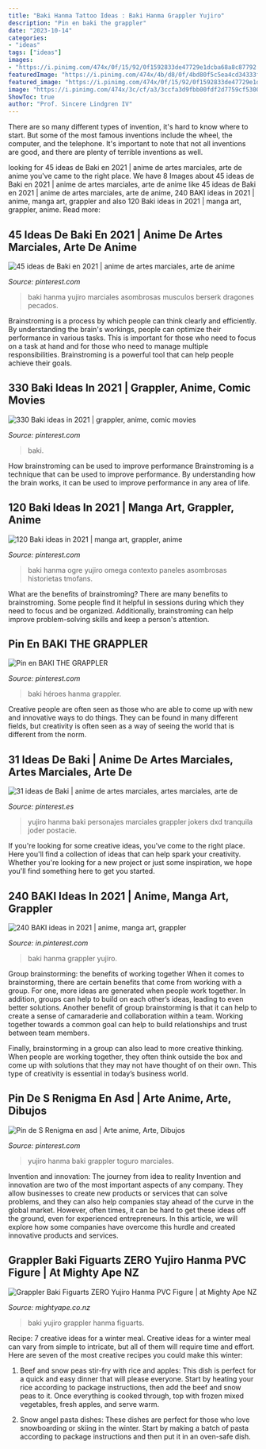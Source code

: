 ```yaml
---
title: "Baki Hanma Tattoo Ideas : Baki Hanma Grappler Yujiro"
description: "Pin en baki the grappler"
date: "2023-10-14"
categories:
- "ideas"
tags: ["ideas"]
images:
- "https://i.pinimg.com/474x/0f/15/92/0f1592833de47729e1dcba68a8c87792.jpg"
featuredImage: "https://i.pinimg.com/474x/4b/d8/0f/4bd80f5c5ea4cd34333f1a4e35ea00a3.jpg"
featured_image: "https://i.pinimg.com/474x/0f/15/92/0f1592833de47729e1dcba68a8c87792.jpg"
image: "https://i.pinimg.com/474x/3c/cf/a3/3ccfa3d9fbb00fdf2d7759cf53003c99.jpg"
ShowToc: true
author: "Prof. Sincere Lindgren IV"
---
```



There are so many different types of invention, it's hard to know where to start. But some of the most famous inventions include the wheel, the computer, and the telephone. It's important to note that not all inventions are good, and there are plenty of terrible inventions as well.

	

		
looking for 45 ideas de Baki en 2021 | anime de artes marciales, arte de anime you've came to the right place. We have 8 Images about 45 ideas de Baki en 2021 | anime de artes marciales, arte de anime like 45 ideas de Baki en 2021 | anime de artes marciales, arte de anime, 240 BAKI ideas in 2021 | anime, manga art, grappler and also 120 Baki ideas in 2021 | manga art, grappler, anime. Read more:
		
    
## 45 Ideas De Baki En 2021 | Anime De Artes Marciales, Arte De Anime

<img loading=lazy src="https://i.pinimg.com/474x/4b/d8/0f/4bd80f5c5ea4cd34333f1a4e35ea00a3.jpg" onerror="this.onerror=null;this.src='https://tse4.mm.bing.net/th?id=OIP.Q6TbUsOz0jB_sSHXqlyHjgAAAA&amp;pid=15.1';" alt="45 ideas de Baki en 2021 | anime de artes marciales, arte de anime">

_Source: pinterest.com_

>baki hanma yujiro marciales asombrosas musculos berserk dragones pecados. 

	

Brainstroming is a process by which people can think clearly and efficiently. By understanding the brain's workings, people can optimize their performance in various tasks. This is important for those who need to focus on a task at hand and for those who need to manage multiple responsibilities. Brainstroming is a powerful tool that can help people achieve their goals.

    
## 330 Baki Ideas In 2021 | Grappler, Anime, Comic Movies

<img loading=lazy src="https://i.pinimg.com/474x/aa/8e/7c/aa8e7c683aa0ead99c0dfb5215c4451c.jpg" onerror="this.onerror=null;this.src='https://tse2.mm.bing.net/th?id=OIP.qIqMAWpTJmrmt60x2axe-AAAAA&amp;pid=15.1';" alt="330 Baki ideas in 2021 | grappler, anime, comic movies">

_Source: pinterest.com_

>baki. 

	

How brainstroming can be used to improve performance
Brainstroming is a technique that can be used to improve performance. By understanding how the brain works, it can be used to improve performance in any area of life.

    
## 120 Baki Ideas In 2021 | Manga Art, Grappler, Anime

<img loading=lazy src="https://i.pinimg.com/474x/3c/cf/a3/3ccfa3d9fbb00fdf2d7759cf53003c99.jpg" onerror="this.onerror=null;this.src='https://tse4.mm.bing.net/th?id=OIP.FjmSRQvK7Uxc-7Ys8_ADgAAAAA&amp;pid=15.1';" alt="120 Baki ideas in 2021 | manga art, grappler, anime">

_Source: pinterest.com_

>baki hanma ogre yujiro omega contexto paneles asombrosas historietas tmofans. 

	

What are the benefits of brainstroming?
There are many benefits to brainstroming. Some people find it helpful in sessions during which they need to focus and be organized. Additionally, brainstroming can help improve problem-solving skills and keep a person's attention.

    
## Pin En BAKI THE GRAPPLER

<img loading=lazy src="https://i.pinimg.com/736x/49/46/27/4946273f88d9ae240b93d3203f900c56.jpg" onerror="this.onerror=null;this.src='https://tse4.mm.bing.net/th?id=OIP.KgJPF8msaWQoV0WYYKNBkAHaOr&amp;pid=15.1';" alt="Pin en BAKI THE GRAPPLER">

_Source: pinterest.com_

>baki héroes hanma grappler. 

	

Creative people are often seen as those who are able to come up with new and innovative ways to do things. They can be found in many different fields, but creativity is often seen as a way of seeing the world that is different from the norm.

    
## 31 Ideas De Baki | Anime De Artes Marciales, Artes Marciales, Arte De

<img loading=lazy src="https://i.pinimg.com/474x/0f/15/92/0f1592833de47729e1dcba68a8c87792.jpg" onerror="this.onerror=null;this.src='https://tse4.mm.bing.net/th?id=OIP.NKYqCywWnCQQ8lU9bbOk6gAAAA&amp;pid=15.1';" alt="31 ideas de Baki | anime de artes marciales, artes marciales, arte de">

_Source: pinterest.es_

>yujiro hanma baki personajes marciales grappler jokers dxd tranquila joder postacie. 

	

If you're looking for some creative ideas, you've come to the right place. Here you'll find a collection of ideas that can help spark your creativity. Whether you're looking for a new project or just some inspiration, we hope you'll find something here to get you started.

    
## 240 BAKI Ideas In 2021 | Anime, Manga Art, Grappler

<img loading=lazy src="https://i.pinimg.com/236x/f2/6d/ee/f26dee1badff3a0cb05537e4467b58c7.jpg" onerror="this.onerror=null;this.src='https://tse2.mm.bing.net/th?id=OIP.JJmFFzhsMxDdJRBuvHzJlAAAAA&amp;pid=15.1';" alt="240 BAKI ideas in 2021 | anime, manga art, grappler">

_Source: in.pinterest.com_

>baki hanma grappler yujiro. 

	

Group brainstorming: the benefits of working together
When it comes to brainstorming, there are certain benefits that come from working with a group. For one, more ideas are generated when people work together. In addition, groups can help to build on each other’s ideas, leading to even better solutions.
Another benefit of group brainstorming is that it can help to create a sense of camaraderie and collaboration within a team. Working together towards a common goal can help to build relationships and trust between team members.

Finally, brainstorming in a group can also lead to more creative thinking. When people are working together, they often think outside the box and come up with solutions that they may not have thought of on their own. This type of creativity is essential in today’s business world.

    
## Pin De S Renigma En Asd | Arte Anime, Arte, Dibujos

<img loading=lazy src="https://i.pinimg.com/736x/e4/66/6f/e4666f7a12026cfa3bd3522ec7c92aaf.jpg" onerror="this.onerror=null;this.src='https://tse2.mm.bing.net/th?id=OIP.AIVzwLGAYHD8Lm7qJ_WIYgHaEi&amp;pid=15.1';" alt="Pin de S Renigma en asd | Arte anime, Arte, Dibujos">

_Source: pinterest.com_

>yujiro hanma baki grappler toguro marciales. 

	

Invention and innovation: The journey from idea to reality
Invention and innovation are two of the most important aspects of any company. They allow businesses to create new products or services that can solve problems, and they can also help companies stay ahead of the curve in the global market. However, often times, it can be hard to get these ideas off the ground, even for experienced entrepreneurs. In this article, we will explore how some companies have overcome this hurdle and created innovative products and services.

    
## Grappler Baki Figuarts ZERO Yujiro Hanma PVC Figure | At Mighty Ape NZ

<img loading=lazy src="https://d3fa68hw0m2vcc.cloudfront.net/829/86639716.jpeg" onerror="this.onerror=null;this.src='https://tse4.mm.bing.net/th?id=OIP.vPmqIygXj40Kd8SPUM0XmQHaLU&amp;pid=15.1';" alt="Grappler Baki Figuarts ZERO Yujiro Hanma PVC Figure | at Mighty Ape NZ">

_Source: mightyape.co.nz_

>baki yujiro grappler hanma figuarts. 

	

Recipe: 7 creative ideas for a winter meal.
Creative ideas for a winter meal can vary from simple to intricate, but all of them will require time and effort. Here are seven of the most creative recipes you could make this winter: 
1. Beef and snow peas stir-fry with rice and apples: This dish is perfect for a quick and easy dinner that will please everyone. Start by heating your rice according to package instructions, then add the beef and snow peas to it. Once everything is cooked through, top with frozen mixed vegetables, fresh apples, and serve warm. 

2. Snow angel pasta dishes: These dishes are perfect for those who love snowboarding or skiing in the winter. Start by making a batch of pasta according to package instructions and then put it in an oven-safe dish.

